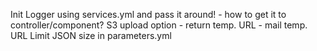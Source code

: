 Init Logger using services.yml and pass it around!
	- how to get it to controller/component?
S3 upload option
	- return temp. URL
	- mail temp. URL
Limit JSON size in parameters.yml
